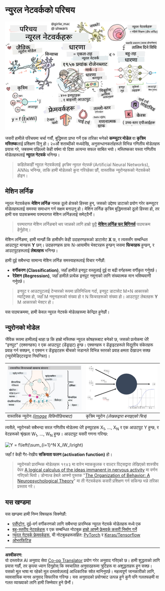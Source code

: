 <!--
CO_OP_TRANSLATOR_METADATA:
{
  "original_hash": "5abc5f7978919be90cd313f0c20e8228",
  "translation_date": "2025-09-07T14:30:51+00:00",
  "source_file": "lessons/3-NeuralNetworks/README.md",
  "language_code": "ne"
}
-->
# न्युरल नेटवर्कको परिचय

![न्युरल नेटवर्कको सामग्रीको सारांश एक चित्रमा](../../../../translated_images/ai-neuralnetworks.1c687ae40bc86e834f497844866a26d3e0886650a67a4bbe29442e2f157d3b18.ne.png)

जसरी हामीले परिचयमा चर्चा गर्यौं, बुद्धिमत्ता प्राप्त गर्ने एक तरिका भनेको **कम्प्युटर मोडेल** वा **कृत्रिम मस्तिष्क**लाई प्रशिक्षण दिनु हो। २०औं शताब्दीको मध्यदेखि, अनुसन्धानकर्ताहरूले विभिन्न गणितीय मोडेलहरू प्रयास गरे, जबसम्म पछिल्लो केही वर्षमा यो दिशा अत्यन्त सफल साबित भयो। मस्तिष्कका यस्ता गणितीय मोडेलहरूलाई **न्युरल नेटवर्क** भनिन्छ।

> कहिलेकाहीं न्युरल नेटवर्कलाई *कृत्रिम न्युरल नेटवर्क* (Artificial Neural Networks), ANNs भनिन्छ, ताकि हामी मोडेलको कुरा गरिरहेका छौं, वास्तविक न्युरोनहरूको नेटवर्कको होइन।

## मेशिन लर्निङ

न्युरल नेटवर्कहरू **मेशिन लर्निङ** नामक ठूलो क्षेत्रको हिस्सा हुन्, जसको उद्देश्य डाटाको प्रयोग गरेर कम्प्युटर मोडेलहरूलाई समस्या समाधान गर्न सक्षम बनाउनु हो। मेशिन लर्निङ कृत्रिम बुद्धिमत्ताको ठूलो हिस्सा हो, तर हामी यस पाठ्यक्रममा परम्परागत मेशिन लर्निङलाई समेट्दैनौं।

> परम्परागत मेशिन लर्निङबारे थप जान्नको लागि हाम्रो छुट्टै **[मेशिन लर्निङ फर बिगिनर्स](http://github.com/microsoft/ml-for-beginners)** पाठ्यक्रम हेर्नुहोस्।

मेशिन लर्निङमा, हामी मान्छौं कि हामीसँग केही उदाहरणहरूको डाटासेट **X** छ, र त्यससँग सम्बन्धित आउटपुट मानहरू **Y** छन्। उदाहरणहरू प्रायः N-आयामीय भेक्टरहरू हुन्छन् जसमा **फिचरहरू** हुन्छन्, र आउटपुटहरूलाई **लेबलहरू** भनिन्छ।

हामी दुई सबैभन्दा सामान्य मेशिन लर्निङ समस्याहरूलाई विचार गर्नेछौं:

* **वर्गीकरण (Classification)**, जहाँ हामीले इनपुट वस्तुलाई दुई वा बढी वर्गहरूमा वर्गीकृत गर्नुपर्छ।
* **रेग्रेशन (Regression)**, जहाँ हामीले प्रत्येक इनपुट नमूनाको लागि संख्यात्मक मान भविष्यवाणी गर्नुपर्छ।

> इनपुट र आउटपुटलाई टेन्सरको रूपमा प्रतिनिधित्व गर्दा, इनपुट डाटासेट M×N आकारको म्याट्रिक्स हो, जहाँ M नमूनाहरूको संख्या हो र N फिचरहरूको संख्या हो। आउटपुट लेबलहरू **Y** M आकारको भेक्टर हो।

यस पाठ्यक्रममा, हामी केवल न्युरल नेटवर्क मोडेलहरूमा केन्द्रित हुनेछौं।

## न्युरोनको मोडेल

जैविक रूपमा हामीलाई थाहा छ कि हाम्रो मस्तिष्क न्युरल कोषहरूबाट बनेको छ, जसको प्रत्येकमा धेरै "इनपुट" (एक्सनहरू) र एक आउटपुट (डेंड्राइट) हुन्छ। एक्सनहरू र डेंड्राइटहरूले विद्युतीय संकेतहरू प्रवाह गर्न सक्छन्, र एक्सन र डेंड्राइटहरू बीचको जडानले विभिन्न स्तरको प्रवाह क्षमता देखाउन सक्छ (न्युरोमेडिएटरद्वारा नियन्त्रित)।

![न्युरोनको मोडेल](../../../../translated_images/synapse-wikipedia.ed20a9e4726ea1c6a3ce8fec51c0b9bec6181946dca0fe4e829bc12fa3bacf01.ne.jpg) | ![न्युरोनको मोडेल](../../../../translated_images/artneuron.1a5daa88d20ebe6f5824ddb89fba0bdaaf49f67e8230c1afbec42909df1fc17e.ne.png)
----|----
वास्तविक न्युरोन *([Image](https://en.wikipedia.org/wiki/Synapse#/media/File:SynapseSchematic_lines.svg) विकिपीडियाबाट)* | कृत्रिम न्युरोन *(लेखकद्वारा बनाइएको चित्र)*

त्यसैले, न्युरोनको सबैभन्दा सरल गणितीय मोडेलमा धेरै इनपुटहरू X<sub>1</sub>, ..., X<sub>N</sub> र एक आउटपुट Y हुन्छ, र वेटहरूको श्रृंखला W<sub>1</sub>, ..., W<sub>N</sub> हुन्छ। आउटपुट यसरी गणना गरिन्छ:

<img src="images/netout.png" alt="Y = f\left(\sum_{i=1}^N X_iW_i\right)" width="131" height="53" align="center"/>

जहाँ f केही गैर-रेखीय **सक्रियता फलन (activation function)** हो।

> न्युरोनको प्रारम्भिक मोडेलहरू १९४३ मा वारेन म्याककुलक र वाल्टर पिट्सद्वारा लेखिएको शास्त्रीय पेपर [A logical calculus of the ideas immanent in nervous activity](https://www.cs.cmu.edu/~./epxing/Class/10715/reading/McCulloch.and.Pitts.pdf) मा वर्णन गरिएको थियो। डोनाल्ड हेबले आफ्नो पुस्तक "[The Organization of Behavior: A Neuropsychological Theory](https://books.google.com/books?id=VNetYrB8EBoC)" मा ती नेटवर्कहरू कसरी प्रशिक्षण गर्न सकिन्छ भन्ने तरिका प्रस्ताव गरे।

## यस खण्डमा

यस खण्डमा हामी निम्न विषयहरू सिक्नेछौं:
* [पर्सेप्ट्रोन](03-Perceptron/README.md), दुई-वर्ग वर्गीकरणको लागि सबैभन्दा प्रारम्भिक न्युरल नेटवर्क मोडेलहरू मध्ये एक
* [बहु-स्तरीय नेटवर्कहरू](04-OwnFramework/README.md) र एक सम्बन्धित नोटबुक [हाम्रो आफ्नै फ्रेमवर्क कसरी निर्माण गर्ने](04-OwnFramework/OwnFramework.ipynb)
* [न्युरल नेटवर्क फ्रेमवर्कहरू](05-Frameworks/README.md), यी नोटबुकहरूसहित: [PyTorch](05-Frameworks/IntroPyTorch.ipynb) र [Keras/Tensorflow](05-Frameworks/IntroKerasTF.ipynb)
* [ओभरफिटिङ](../../../../lessons/3-NeuralNetworks/05-Frameworks)

---

**अस्वीकरण**:  
यो दस्तावेज़ AI अनुवाद सेवा [Co-op Translator](https://github.com/Azure/co-op-translator) प्रयोग गरेर अनुवाद गरिएको छ। हामी शुद्धताको लागि प्रयास गर्छौं, तर कृपया ध्यान दिनुहोस् कि स्वचालित अनुवादहरूमा त्रुटिहरू वा अशुद्धताहरू हुन सक्छ। यसको मूल भाषा मा रहेको मूल दस्तावेज़लाई आधिकारिक स्रोत मानिनुपर्छ। महत्वपूर्ण जानकारीको लागि, व्यावसायिक मानव अनुवाद सिफारिस गरिन्छ। यस अनुवादको प्रयोगबाट उत्पन्न हुने कुनै पनि गलतफहमी वा गलत व्याख्याको लागि हामी जिम्मेवार हुने छैनौं।